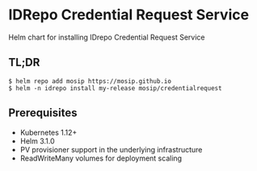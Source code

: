 # IDRepo Credential Request Service

Helm chart for installing IDrepo Credential Request Service

## TL;DR

```console
$ helm repo add mosip https://mosip.github.io
$ helm -n idrepo install my-release mosip/credentialrequest
```
## Prerequisites

- Kubernetes 1.12+
- Helm 3.1.0
- PV provisioner support in the underlying infrastructure
- ReadWriteMany volumes for deployment scaling

